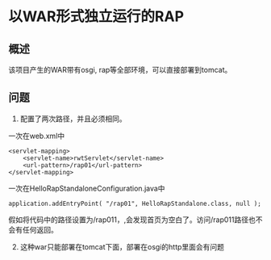 # 以WAR形式独立运行的RAP

## 概述

该项目产生的WAR带有osgi, rap等全部环境，可以直接部署到tomcat。



## 问题

1. 配置了两次路径，并且必须相同。

一次在web.xml中

    <servlet-mapping>
        <servlet-name>rwtServlet</servlet-name>
        <url-pattern>/rap01</url-pattern>
    </servlet-mapping>
    
一次在HelloRapStandaloneConfiguration.java中 

    application.addEntryPoint( "/rap01", HelloRapStandalone.class, null );

假如将代码中的路径设置为/rap011，,会发现首页为空白了。访问/rap011路径也不会有任何返回。

2. 这种war只能部署在tomcat下面，部署在osgi的http里面会有问题
